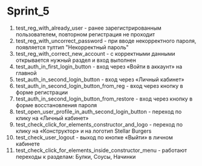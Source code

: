 # Sprint_5

1. test_reg_with_already_user - ранее зарегистрированным пользователем, повторном регистрация не проходит
2. test_reg_with_uncorrect_password - при вводе некорректного пароля, появляется тултип "Некорректный пароль"
3. test_reg_with_correct_new_account - с корректными данными открывается нужный раздел и вход выполнен
4. test_auth_in_first_login_button - вход через «Войти в аккаунт» на главной
5. test_auth_in_second_login_button - вход через «Личный кабинет»
6. test_auth_in_second_login_button_from_reg - вход через кнопку в форме регистрации
7. test_auth_in_second_login_button_from_restore - вход через кнопку в форме восстановления пароля
8. test_open_user_profile_in_auth_second_login_button - переход по клику на «Личный кабинет»
9. test_check_click_for_elements_constructor_and_logo - переход по клику на «Конструктор» и на логотип Stellar Burgers
10. test_check_user_logout - выход по кнопке «Выйти» в личном кабинете
11. test_check_click_for_elements_inside_constructor_menu - работают переходы к разделам: Булки, Соусы, Начинки




